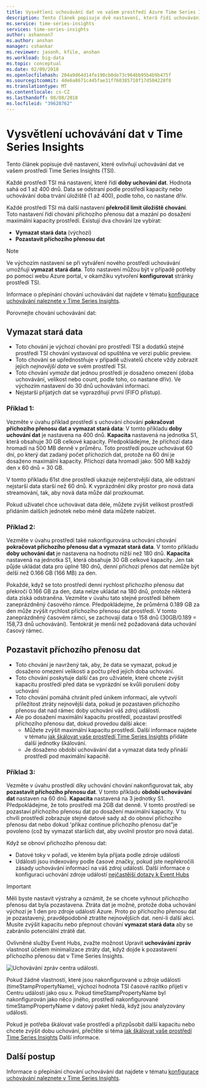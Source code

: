 ```yaml
---
title: Vysvětlení uchovávání dat ve vašem prostředí Azure Time Series Insights | Dokumentace Microsoftu
description: Tento článek popisuje dvě nastavení, která řídí uchovávání dat ve vašem prostředí Azure Time Series Insights.
ms.service: time-series-insights
services: time-series-insights
author: ashannon7
ms.author: anshan
manager: cshankar
ms.reviewer: jasonh, kfile, anshan
ms.workload: big-data
ms.topic: conceptual
ms.date: 02/09/2018
ms.openlocfilehash: 204a9d64d14fe190cb0de73c964bb95b4b9b475f
ms.sourcegitcommit: 4de6a8671c445fae31f760385710f17d504228f8
ms.translationtype: MT
ms.contentlocale: cs-CZ
ms.lasthandoff: 08/08/2018
ms.locfileid: "39628762"
---
```

# <a name="understand-data-retention-in-time-series-insights"></a>Vysvětlení uchovávání dat v Time Series Insights
Tento článek popisuje dvě nastavení, které ovlivňují uchovávání dat ve vašem prostředí Time Series Insights (TSI).

Každé prostředí TSI má nastavení, které řídí **doby uchování dat**. Hodnota sahá od 1 až 400 dnů. Data se odstraní podle prostředí kapacity nebo uchovávání doba trvání úložiště (1 až 400), podle toho, co nastane dřív.

Každé prostředí TSI má další nastavení **překročil limit úložiště chování**. Toto nastavení řídí chování příchozího přenosu dat a mazání po dosažení maximální kapacity prostředí. Existují dva chování lze vybírat:
- **Vymazat stará data** (výchozí)  
- **Pozastavit příchozího přenosu dat**

> [!NOTE]
> Ve výchozím nastavení se při vytváření nového prostředí uchovávání umožňují **vymazat stará data**. Toto nastavení můžou být v případě potřeby po pomocí webu Azure portal, v okamžiku vytvoření **konfigurovat** stránky prostředí TSI.

Informace o přepínání chování uchovávání dat najdete v tématu [konfigurace uchovávání naleznete v Time Series Insights](time-series-insights-how-to-configure-retention.md).

Porovnejte chování uchovávání dat:

## <a name="purge-old-data"></a>Vymazat stará data
- Toto chování je výchozí chování pro prostředí TSI a dodatků stejné prostředí TSI chování vystavoval od spuštěna ve verzi public preview.  
- Toto chování se upřednostňuje v případě uživatelů chcete vždy zobrazit jejich *nejnovější data* ve svém prostředí TSI. 
- Toto chování *vymaže* dat jednou prostředí je dosaženo omezení (doba uchovávání, velikost nebo count, podle toho, co nastane dřív). Ve výchozím nastavení do 30 dnů uchovávání informací. 
- Nejstarší přijatých dat se vyprazdňují první (FIFO přístup).

### <a name="example-1"></a>Příklad 1:
Vezměte v úvahu příklad prostředí s uchování chování **pokračovat příchozího přenosu dat a vymazat stará data**: V tomto příkladu **doby uchování dat** je nastavena na 400 dnů. **Kapacita** nastavená na jednotka S1, která obsahuje 30 GB celkové kapacity.   Předpokládejme, že příchozí data hromadí na 500 MB denně v průměru. Toto prostředí pouze uchovávat 60 dní, po který dat zadaný počet příchozích dat, protože na 60 dní je dosaženo maximální kapacity. Příchozí data hromadí jako: 500 MB každý den x 60 dnů = 30 GB. 

V tomto příkladu 61st dne prostředí ukazuje nejčerstvější data, ale odstraní nejstarší data starší než 60 dnů. K vyprázdnění díky prostor pro nová data streamování, tak, aby nová data může dál prozkoumat. 

Pokud uživatel chce uchovávat data déle, můžete zvýšit velikost prostředí přidáním dalších jednotek nebo méně data můžete nabízet.  

### <a name="example-2"></a>Příklad 2:
Vezměte v úvahu prostředí také nakonfigurována uchování chování **pokračovat příchozího přenosu dat a vymazat stará data**. V tomto příkladu **doby uchování dat** je nastavena na hodnotu nižší než 180 dnů. **Kapacita** nastavená na jednotka S1, která obsahuje 30 GB celkové kapacity. Jen tak půjde ukládat data pro úplné 180 dnů, denní příchozí přenos dat nemůže být delší než 0.166 GB (166 MB) za den.  

Pokaždé, když se toto prostředí denní rychlost příchozího přenosu dat překročí 0.166 GB za den, data nelze ukládat na 180 dnů, protože některá data získá odstraněna. Vezměte v úvahu tato stejné prostředí během zaneprázdněný časového rámce. Předpokládejme, že průměrná 0.189 GB za den může zvýšit rychlost příchozího přenosu dat prostředí. V tomto zaneprázdněný časovém rámci, se zachovají data o 158 dnů (30GB/0.189 = 158,73 dnů uchovávání). Tentokrát je menší než požadovaná data uchování časový rámec.

## <a name="pause-ingress"></a>Pozastavit příchozího přenosu dat
- Toto chování je navržený tak, aby, že data se vymazat, pokud je dosaženo omezení velikosti a počtu před jejich doba uchování.  
- Toto chování poskytuje další čas pro uživatele, které chcete zvýšit kapacitu prostředí před data se vyprázdní se kvůli porušení doby uchování
- Toto chování pomáhá chránit před únikem informací, ale vytvoří příležitost ztráty nejnovější data, pokud je pozastaven příchozího přenosu dat nad rámec doby uchování váš zdroj událostí.
- Ale po dosažení maximální kapacitu prostředí, pozastaví prostředí příchozího přenosu dat, dokud provedou další akce: 
   - Můžete zvýšit maximální kapacitu prostředí. Další informace najdete v tématu [jak škálovat vaše prostředí Time Series Insights](time-series-insights-how-to-scale-your-environment.md) přidáte další jednotky škálování.
   - Je dosaženo období uchovávání dat a vymazat data tedy přináší prostředí pod maximální kapacitě.

### <a name="example-3"></a>Příklad 3:
Vezměte v úvahu prostředí díky uchování chování nakonfigurovat tak, aby **pozastavit příchozího přenosu dat**. V tomto příkladu **období uchovávání dat** nastaven na 60 dnů. **Kapacita** nastavená na 3 jednotky S1. Předpokládejme, že toto prostředí má 2GB dat denně. V tomto prostředí se pozastaví příchozího přenosu dat po dosažení maximální kapacity. V tu chvíli prostředí zobrazuje stejné datové sady až do obnoví příchozího přenosu dat nebo dokud 'příkaz continue příchozího přenosu dat"je povoleno (což by vymazat starších dat, aby uvolnil prostor pro nová data). 

Když se obnoví příchozího přenosu dat:
- Datové toky v pořadí, ve kterém byla přijata podle zdroje události
- Události jsou indexovány podle časové značky, pokud jste nepřekročili zásady uchovávání informací na váš zdroj událostí. Další informace o konfiguraci uchování zdroje událostí [nejčastější dotazy k Event Hubs](../event-hubs/event-hubs-faq.md)

> [!IMPORTANT]
> Měli byste nastavit výstrahy a oznámit, že se chcete vyhnout příchozího přenosu dat byla pozastavena. Ztráta dat je možné, protože doba uchování výchozí je 1 den pro zdroje událostí Azure. Proto po příchozího přenosu dat je pozastavený, pravděpodobně ztratíte nejnovějších dat. není-li další akci. Musíte zvýšit kapacitu nebo přepnout chování **vymazat stará data** aby se zabránilo potenciální ztrátě dat.

Ovlivněné služby Event Hubs, zvažte možnost Upravit **uchovávání zpráv** vlastnost účelem minimalizace ztráty dat, když dojde k pozastavení příchozího přenosu dat v Time Series Insights.

![Uchovávání zpráv centra událostí.](media/time-series-insights-contepts-retention/event-hub-retention.png)

Pokud žádné vlastnosti, které jsou nakonfigurované u zdroje události (timeStampPropertyName), výchozí hodnota TSI časové razítko přijetí v Centru událostí jako osu x. Pokud timeStampPropertyName byl nakonfigurován jako něco jiného, prostředí nakonfigurované timeStampPropertyName v datový paket hledá, když jsou analyzovány události. 

Pokud je potřeba škálovat vaše prostředí a přizpůsobit další kapacitu nebo chcete zvýšit dobu uchování, přečtěte si téma [jak škálovat vaše prostředí Time Series Insights](time-series-insights-how-to-scale-your-environment.md) Další informace.  

## <a name="next-steps"></a>Další postup
Informace o přepínání chování uchovávání dat najdete v tématu [konfigurace uchovávání naleznete v Time Series Insights](time-series-insights-how-to-configure-retention.md).
